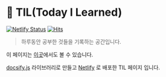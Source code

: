 # 📝 TIL(Today I Learned)

[![Netlify Status](https://api.netlify.com/api/v1/badges/1e35c998-4b16-4905-930a-b3621572c080/deploy-status)](https://app.netlify.com/sites/younho9-til/deploys) [![Hits](https://hits.seeyoufarm.com/api/count/incr/badge.svg?url=https%3A%2F%2Fgithub.com%2Fyounho9%2FTIL)](https://hits.seeyoufarm.com)

>하루동안 공부한 것들을 기록하는 공간입니다.

이 페이지는 [이곳](http://bit.ly/yh9-TIL)에서도 볼 수 있습니다.

[docsify.js](https://docsify.js.org/#/) 라이브러리로 만들고 [Netlify](https://www.netlify.com/) 로 배포한 TIL 페이지 입니다.
